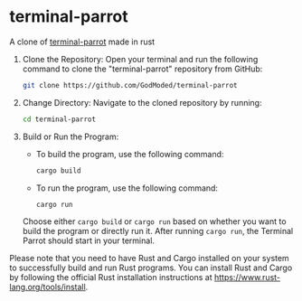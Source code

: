 # terminal-parrot
A clone of [terminal-parrot](https://github.com/jmhobbs/terminal-parrot) made in rust

1. Clone the Repository:
   Open your terminal and run the following command to clone the "terminal-parrot" repository from GitHub:

   ```sh
   git clone https://github.com/GodModed/terminal-parrot
   ```

2. Change Directory:
   Navigate to the cloned repository by running:

   ```sh
   cd terminal-parrot
   ```

3. Build or Run the Program:

   - To build the program, use the following command:

     ```sh
     cargo build
     ```

   - To run the program, use the following command:

     ```sh
     cargo run
     ```

   Choose either `cargo build` or `cargo run` based on whether you want to build the program or directly run it. After running `cargo run`, the Terminal Parrot should start in your terminal.

Please note that you need to have Rust and Cargo installed on your system to successfully build and run Rust programs. You can install Rust and Cargo by following the official Rust installation instructions at https://www.rust-lang.org/tools/install.
